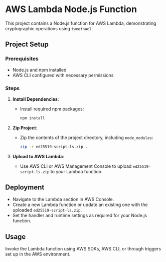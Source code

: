 # AWS Lambda Node.js Function

This project contains a Node.js function for AWS Lambda, demonstrating cryptographic operations using `tweetnacl`.

## Project Setup

### Prerequisites

- Node.js and npm installed
- AWS CLI configured with necessary permissions

### Steps

1. **Install Dependencies**:
   - Install required npm packages:
     ```bash
     npm install
     ```

2. **Zip Project**:
   - Zip the contents of the project directory, including `node_modules`:
     ```bash
     zip -r ed25519-script-ls.zip .
     ```

3. **Upload to AWS Lambda**:
   - Use AWS CLI or AWS Management Console to upload `ed25519-script-ls.zip` to your Lambda function.

## Deployment

- Navigate to the Lambda section in AWS Console.
- Create a new Lambda function or update an existing one with the uploaded `ed25519-script-ls.zip`.
- Set the handler and runtime settings as required for your Node.js function.

## Usage

Invoke the Lambda function using AWS SDKs, AWS CLI, or through triggers set up in the AWS environment.
